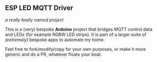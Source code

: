 ESP LED MQTT Driver
------------------------
*a really badly named project*

This is a (very) bespoke **Arduino** project that bridges MQTT control data and LEDs (for example RGBW LED strips). It is part of a larger suite of *(extremely)* bespoke apps to automate my home.

Feel free to fork/modify/copy for your own purposes, or make it more generic and do a PR, whatever floats your boat.
